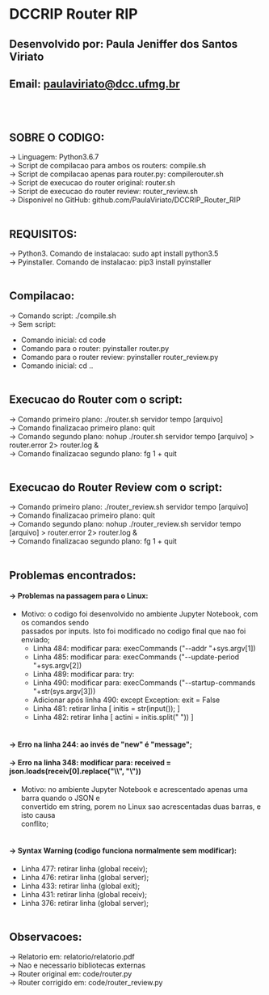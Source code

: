 # DCCRIP Router RIP

## Desenvolvido por: Paula Jeniffer dos Santos Viriato
## Email: paulaviriato@dcc.ufmg.br
<br><br>
## SOBRE O CODIGO:
-> Linguagem: Python3.6.7<br>
-> Script de compilacao para ambos os routers: compile.sh<br>
-> Script de compilacao apenas para router.py: compilerouter.sh<br>
-> Script de execucao do router original: router.sh<br>
-> Script de execucao do router review: router_review.sh<br>
-> Disponivel no GitHub: github.com/PaulaViriato/DCCRIP_Router_RIP<br>
<br>
## REQUISITOS:
-> Python3. Comando de instalacao: sudo apt install python3.5<br>
-> Pyinstaller. Comando de instalacao: pip3 install pyinstaller<br>
<br>
## Compilacao:
-> Comando script: ./compile.sh<br>
-> Sem script:<br>
   - Comando inicial: cd code
   - Comando para o router: pyinstaller router.py
   - Comando para o router review: pyinstaller router_review.py
   - Comando inicial: cd ..
<br><br>
## Execucao do Router com o script:
-> Comando primeiro plano: ./router.sh servidor tempo [arquivo]<br>
-> Comando finalizacao primeiro plano: quit<br>
-> Comando segundo plano: nohup ./router.sh servidor tempo [arquivo] > router.error 2> router.log &<br>
-> Comando finalizacao segundo plano: fg 1 + quit<br>
<br>
## Execucao do Router Review com o script:
-> Comando primeiro plano: ./router_review.sh servidor tempo [arquivo]<br>
-> Comando finalizacao primeiro plano: quit<br>
-> Comando segundo plano: nohup ./router_review.sh servidor tempo [arquivo] > router.error 2> router.log &<br>
-> Comando finalizacao segundo plano: fg 1 + quit<br>
<br>
## Problemas encontrados:
#### -> Problemas na passagem para o Linux:<br>
   - Motivo: o codigo foi desenvolvido no ambiente Jupyter Notebook, com os comandos sendo<br>
     passados por inputs. Isto foi modificado no codigo final que nao foi enviado;
     * Linha 484: modificar para: execCommands ("--addr "+sys.argv[1])
     * Linha 485: modificar para: execCommands ("--update-period "+sys.argv[2])
     * Linha 489: modificar para: try:
     * Linha 490: modificar para: execCommands ("--startup-commands "+str(sys.argv[3]))
     * Adicionar após linha 490: except Exception: exit = False
     * Linha 481: retirar linha [ initis = str(input()); ]
     * Linha 482: retirar linha [ actini = initis.split(" ")) ]
<br><br>
#### -> Erro na linha 244: ao invés de "new" é "message";<br>
#### -> Erro na linha 348: modificar para: received = json.loads(receiv[0].replace("\\\\", "\\"))<br>
   - Motivo: no ambiente Jupyter Notebook e acrescentado apenas uma barra quando o JSON e<br>
     convertido em string, porem no Linux sao acrescentadas duas barras, e isto causa<br>
     conflito;
<br><br>
#### -> Syntax Warning (codigo funciona normalmente sem modificar):<br>
   - Linha 477: retirar linha (global receiv);
   - Linha 476: retirar linha (global server);
   - Linha 433: retirar linha (global exit);
   - Linha 431: retirar linha (global receiv);
   - Linha 376: retirar linha (global server);
<br><br>
## Observacoes:
-> Relatorio em: relatorio/relatorio.pdf<br>
-> Nao e necessario bibliotecas externas<br>
-> Router original em: code/router.py<br>
-> Router corrigido em: code/router_review.py
